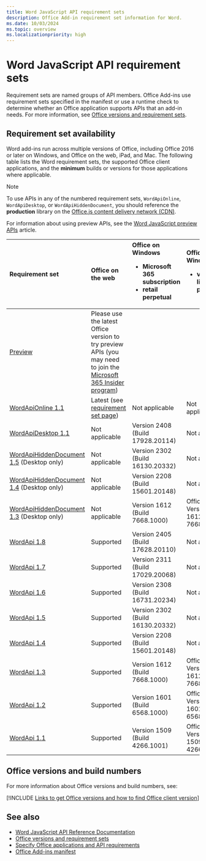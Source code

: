 ```yaml
---
title: Word JavaScript API requirement sets
description: Office Add-in requirement set information for Word.
ms.date: 10/03/2024
ms.topic: overview
ms.localizationpriority: high
---
```


# Word JavaScript API requirement sets

Requirement sets are named groups of API members. Office Add-ins use requirement sets specified in the manifest or use a runtime check to determine whether an Office application supports APIs that an add-in needs. For more information, see [Office versions and requirement sets](/office/dev/add-ins/develop/office-versions-and-requirement-sets).

## Requirement set availability

Word add-ins run across multiple versions of Office, including Office 2016 or later on Windows, and Office on the web, iPad, and Mac. The following table lists the Word requirement sets, the supported Office client applications, and the **minimum** builds or versions for those applications where applicable.

> [!NOTE]
> To use APIs in any of the numbered requirement sets, `WordApiOnline`, `WordApiDesktop`, or `WordApiHiddenDocument`, you should reference the **production** library on the [Office.js content delivery network (CDN)](https://appsforoffice.microsoft.com/lib/1.1/hosted/office.js).
>
> For information about using preview APIs, see the [Word JavaScript preview APIs](word-preview-apis.md) article.

| Requirement set | Office on the web | Office on Windows<ul><li>Microsoft 365 subscription</li><li>retail perpetual</li></ul> | Office on Windows<ul><li>volume-licensed perpetual</li></ul> | Office on Mac | Office on iPad |
|:-----|:-----|:-----|:-----|:-----|:-----|
| [Preview](word-preview-apis.md) | Please use the latest Office version to try preview APIs (you may need to join the [Microsoft 365 Insider program](https://insider.microsoft365.com/join)) |
| [WordApiOnline 1.1](word-api-online-requirement-set.md) | Latest (see [requirement set page](word-api-online-requirement-set.md)) | Not applicable | Not applicable | Not applicable | Not applicable |
| [WordApiDesktop 1.1](word-api-desktop-1.1-requirement-set.md) | Not applicable | Version 2408 (Build 17928.20114) | Not available | Verion 16.88 (24081116) | Version 16.88 |
| [WordApiHiddenDocument 1.5](word-api-1.5-hidden-document-requirement-set.md) (Desktop only) | Not applicable | Version 2302 (Build 16130.20332) | Not available | Version 16.70 (23021201) | Not applicable |
| [WordApiHiddenDocument 1.4](word-api-1.4-hidden-document-requirement-set.md) (Desktop only) | Not applicable | Version 2208 (Build 15601.20148) | Not available | Version 16.64 (22081401) | Not applicable |
| [WordApiHiddenDocument 1.3](word-api-1.3-hidden-document-requirement-set.md) (Desktop only) | Not applicable | Version 1612 (Build 7668.1000) | Office 2019: Version 1612 (Build 7668.1000) | Version 15.32 (17030901) | Not applicable |
| [WordApi 1.8](word-api-1-8-requirement-set.md) | Supported | Version 2405 (Build 17628.20110) | Not available | Version 16.85 (24051214) | Version 16.85 |
| [WordApi 1.7](word-api-1-7-requirement-set.md) | Supported | Version 2311 (Build 17029.20068) | Not available | Version 16.79 (23111019) | Version 16.79 |
| [WordApi 1.6](word-api-1-6-requirement-set.md) | Supported | Version 2308 (Build 16731.20234) | Not available | Version 16.76 (23081101) | Version 16.76 |
| [WordApi 1.5](word-api-1-5-requirement-set.md) | Supported | Version 2302 (Build 16130.20332) | Not available | Version 16.70 (23021201) | Version 16.70 |
| [WordApi 1.4](word-api-1-4-requirement-set.md) | Supported | Version 2208 (Build 15601.20148) | Not available | Version 16.64 (22081401) | Version 16.64 |
| [WordApi 1.3](word-api-1-3-requirement-set.md) | Supported | Version 1612 (Build 7668.1000) | Office 2019: Version 1612 (Build 7668.1000) | Version 15.32 (17030901) | Version 2.22 |
| [WordApi 1.2](word-api-1-2-requirement-set.md) | Supported | Version 1601 (Build 6568.1000) | Office 2019: Version 1601 (Build 6568.1000) | Version 15.19 | Version 1.18 |
| [WordApi 1.1](word-api-1-1-requirement-set.md) | Supported | Version 1509 (Build 4266.1001) | Office 2016: Version 1509 (Build 4266.1001) | Version 15.19 | Version 1.18 |

## Office versions and build numbers

For more information about Office versions and build numbers, see:

[!INCLUDE [Links to get Office versions and how to find Office client version](../../includes/links-get-office-versions-builds.md)]

## See also

- [Word JavaScript API Reference Documentation](/javascript/api/word)
- [Office versions and requirement sets](/office/dev/add-ins/develop/office-versions-and-requirement-sets)
- [Specify Office applications and API requirements](/office/dev/add-ins/develop/specify-office-hosts-and-api-requirements)
- [Office Add-ins manifest](/office/dev/add-ins/develop/add-in-manifests)
